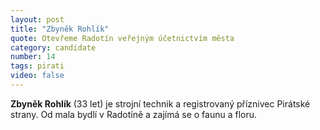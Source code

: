 ```yaml
---
layout: post
title: "Zbyněk Rohlík"
quote: Otevřeme Radotín veřejným účetnictvím města
category: candidate
number: 14
tags: pirati
video: false
---
```


**Zbyněk Rohlík** (33 let) je strojní technik a registrovaný příznivec Pirátské strany. Od mala bydlí v Radotíně a zajímá se o faunu a floru.
